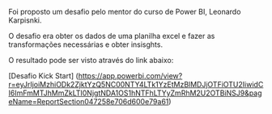 Foi proposto um desafio pelo mentor do curso de Power BI, Leonardo Karpisnki.

O desafio era obter os dados de uma planilha excel e fazer as transformações necessárias e obter insisghts.

O resultado pode ser visto através do link abaixo:

[Desafio Kick Start] (https://app.powerbi.com/view?r=eyJrIjoiMzhiODk2ZjktYzQ5NC00NTY4LTk1YzEtMzBlMDJjOTFiOTU2IiwidCI6ImFmMTJhMmZkLTI0NjgtNDA1OS1hNTFhLTYyZmRhM2U2OTBiNSJ9&pageName=ReportSection047258e706d600e79a61)
